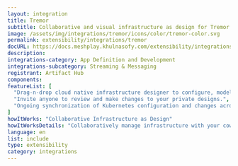 ```yaml
---
layout: integration
title: Tremor
subtitle: Collaborative and visual infrastructure as design for Tremor
image: /assets/img/integrations/tremor/icons/color/tremor-color.svg
permalink: extensibility/integrations/tremor
docURL: https://docs.meshplay.khulnasofy.com/extensibility/integrations/tremor
description: 
integrations-category: App Definition and Development
integrations-subcategory: Streaming & Messaging
registrant: Artifact Hub
components: 
featureList: [
  "Drag-n-drop cloud native infrastructure designer to configure, model, and deploy your workloads.",
  "Invite anyone to review and make changes to your private designs.",
  "Ongoing synchronization of Kubernetes configuration and changes across any number of clusters."
]
howItWorks: "Collaborative Infrastructure as Design"
howItWorksDetails: "Collaboratively manage infrastructure with your coworkers synchronously sharing the same designs."
language: en
list: include
type: extensibility
category: integrations
---
```

